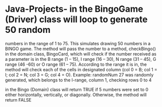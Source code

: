 # Java-Projects-  in the BingoGame (Driver) class will loop to generate 50 random
numbers in the range of 1 to 75. This simulates drawing 50 numbers in a BINGO game. The method
will pass the number to a method, checkBingo() in the domain class, BingoCard, which will check if the
number received as a parameter is in the B range (1 – 15), I range (16 – 30), N range (31 – 45), G range
(46 -60) or O range (61 – 75). According to the range it is in, the method will check each of the cells in
designated column (col 0 = B; col 1 = I; col 2 = N; col 3 = G; col 4 = O). Example: randomNum 27 was
randomly generated, which belongs to the I-range, column 1, checking rows 0 to 4 

in the Bingo (Domain) class will return TRUE if 5 numbers were set to 0
either horizontally, vertically, or diagonally. Otherwise, the method will return FALSE 

